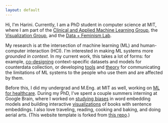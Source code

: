 ```yaml
---
layout: default
---
```


<!-- <img class="profile-picture" src="rosendal.jpg"> -->

Hi, I'm Harini. Currently, I am a PhD student in computer science at MIT, where I am part of the [Clinical and Applied Machine Learning Group](https://ddig.csail.mit.edu/), the [Visualization Group](http://vis.csail.mit.edu/), and the [Data + Feminism Lab](https://dataplusfeminism.mit.edu/). 

My research is at the intersection of machine learning (ML) and human-computer interaction (HCI). I'm interested in making ML systems more *grounded in context*. In my current work, this takes a lot of forms: for example, [co-designing](http://www.kanarinka.com/wp-content/uploads/2021/01/DIgnazio-et-al.-2020-Feminicide-Machine-Learning-Detecting-Gender-ba.pdf) context-specific datasets and models for counterdata collection, or developing [tools](https://arxiv.org/pdf/2102.08540.pdf) and [theory](https://dl.acm.org/doi/pdf/10.1145/3411764.3445088) for communicating the limitations of ML systems to the people who use them and are affected by them.    

Before this, I did my undergrad and M.Eng. at MIT as well, working on [ML for healthcare](http://proceedings.mlr.press/v68/suresh17a/suresh17a.pdf). During my PhD, I've spent a couple summers interning at Google Brain, where I worked on [studying biases](https://arxiv.org/pdf/2011.03395.pdf) in word embedding models and building interactive [visualizations](https://github.com/PAIR-code/book-viz) of books with sentence embeddings. I also love traveling, reading, cooking and baking, and doing aerial arts. (This website template is forked from [this repo](https://github.com/ankitsultana/researcher).)
